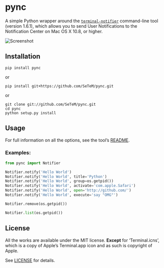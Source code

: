 pync
====

A simple Python wrapper around the [`terminal-notifier`][HOMEPAGE] command-line tool (version 1.6.1), which allows you to send User Notifications to the Notification Center on Mac OS X 10.8, or higher.

![Screenshot](http://f.cl.ly/items/1k051n3k0u0i101m1i0U/Screen%20Shot%202012-08-24%20at%2012.20.40%20PM.png)

Installation
------------

```
pip install pync
```
or
```
pip install git+https://github.com/SeTeM/pync.git
```
or
```
git clone git://github.com/SeTeM/pync.git
cd pync
python setup.py install
```

Usage
-----

For full information on all the options, see the tool’s [README][README].

### Examples:

```python
from pync import Notifier

Notifier.notify('Hello World')
Notifier.notify('Hello World', title='Python')
Notifier.notify('Hello World', group=os.getpid())
Notifier.notify('Hello World', activate='com.apple.Safari')
Notifier.notify('Hello World', open='http://github.com/')
Notifier.notify('Hello World', execute='say "OMG"')

Notifier.remove(os.getpid())

Notifier.list(os.getpid())
```


License
-------

All the works are available under the MIT license. **Except** for ‘Terminal.icns’, which is a copy of Apple’s Terminal.app icon and as such is copyright of Apple.

See [LICENSE][LICENSE] for details.

[HOMEPAGE]: https://github.com/alloy/terminal-notifier
[README]: https://github.com/alloy/terminal-notifier/blob/master/README.markdown
[LICENSE]: https://github.com/setem/pync/blob/master/LICENSE
